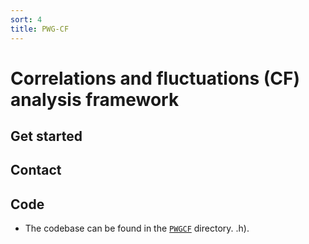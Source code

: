```yaml
---
sort: 4
title: PWG-CF
---
```


# Correlations and fluctuations (CF) analysis framework

## Get started

## Contact

## Code

- The codebase can be found in the
[`PWGCF`](https://github.com/AliceO2Group/O2Physics/tree/master/PWGCF) directory.
.h).
